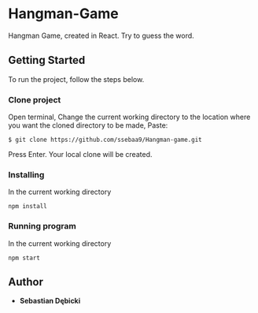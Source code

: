 
# Hangman-Game

Hangman Game, created in React. 
Try to guess the word.

## Getting Started

To run the project, follow the steps below.

### Clone project

Open terminal,
Change the current working directory to the location where you want the cloned directory to be made,
Paste:
```
$ git clone https://github.com/ssebaa9/Hangman-game.git
```
Press Enter. Your local clone will be created.

### Installing

In the current working directory

```
npm install
```

### Running program

In the current working directory

```
npm start
```



## Author

* **Sebastian Dębicki** 
